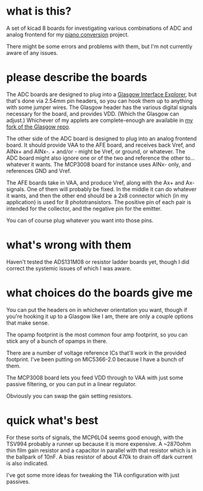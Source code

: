 # what is this?

A set of kicad 8 boards for investigating various combinations of ADC
and analog frontend for my [piano
conversion](https://github.com/jkominek/piano-conversion) project.

There might be some errors and problems with them, but I'm not currently
aware of any issues.

# please describe the boards

The ADC boards are designed to plug into a [Glasgow Interface
Explorer](https://glasgow-embedded.org/latest/intro.html), but that's
done via 2.54mm pin headers, so you can hook them up to anything with
some jumper wires. The Glasgow header has the various digital signals
necessary for the board, and provides VDD. (Which the Glasgow can adjust.)
Whichever of my applets are complete-enough are available in
[my fork of the Glasgow repo](https://github.com/jkominek/glasgow).

The other side of the ADC board is designed to plug into an analog
frontend board. It should provide VAA to the AFE board, and receives
back Vref, and AINx+ and AINx-. + and/or - might be Vref, or ground,
or whatever. The ADC board might also ignore one or of the two and
reference the other to... whatever it wants. The MCP3008 board for
instance uses AINx- only, and references GND and Vref.

The AFE boards take in VAA, and produce Vref, along with the Ax+ and Ax-
signals. One of them will probably be fixed. In the middle it can do
whatever it wants, and then the other end should be a 2x8 connector
which (in my application) is used for 8 phototransistors. The positive
pin of each pair is intended for the collector, and the negative pin
for the emitter.

You can of course plug whatever you want into those pins.

# what's wrong with them

Haven't tested the ADS131M08 or resistor ladder boards yet,
though I did correct the systemic issues of which I was aware.

# what choices do the boards give me

You can put the headers on in whichever orientation you want, though if
you're hooking it up to a Glasgow like I am, there are only a couple
options that make sense.

The opamp footprint is the most common four amp footprint, so you can
stick any of a bunch of opamps in there.

There are a number of voltage reference ICs that'll work in the provided
footprint. I've been putting on MIC5366-2.0 because I have a bunch of
them.

The MCP3008 board lets you feed VDD through to VAA with just some passive
filtering, or you can put in a linear regulator.

Obviously you can swap the gain setting resistors.

# quick what's best

For these sorts of signals, the MCP6L04 seems good enough, with the
TSV994 probably a runner up because it is more expensive. A ~2870ohm
thin film gain resistor and a capacitor in parallel with that resistor
which is in the ballpark of 10nF. A bias resistor of about 470k to drain
off dark current is also indicated.

I've got some more ideas for tweaking the TIA configuration with just
passives.
